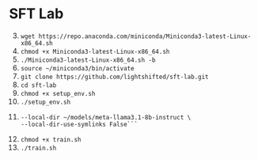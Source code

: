 # SFT Lab


3. ```wget https://repo.anaconda.com/miniconda/Miniconda3-latest-Linux-x86_64.sh```
4. ```chmod +x Miniconda3-latest-Linux-x86_64.sh```
5. ```./Miniconda3-latest-Linux-x86_64.sh -b```
6. ```source ~/miniconda3/bin/activate```
7. ```git clone https://github.com/lightshifted/sft-lab.git```
8. ```cd sft-lab```
9. ```chmod +x setup_env.sh```
10. ```./setup_env.sh```
11. ```HF_TOKEN=hf_xxxxxxxxxxxxxxxxxxxxxxxxxxxxxxxxxx huggingface-cli download meta-llama/Llama-3.1-8B-Instruct \
    --local-dir ~/models/meta-llama3.1-8b-instruct \
    --local-dir-use-symlinks False```
12. ```chmod +x train.sh```
13. ```./train.sh```




